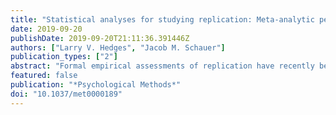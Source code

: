 ```yaml
---
title: "Statistical analyses for studying replication: Meta-analytic perspectives"
date: 2019-09-20
publishDate: 2019-09-20T21:11:36.391446Z
authors: ["Larry V. Hedges", "Jacob M. Schauer"]
publication_types: ["2"]
abstract: "Formal empirical assessments of replication have recently become more prominent in several areas of science, including psychology. These assessments have used different statistical approaches to determine if a finding has been replicated. The purpose of this article is to provide several alternative conceptual frameworks that lead to different statistical analyses to test hypotheses about replication. All of these analyses are based on statistical methods used in meta-analysis. The differences among the methods described involve whether the burden of proof is placed on replication or nonreplication, whether replication is exact or allows for a small amount of *negligible heterogeneity*, and whether the studies observed are assumed to be fixed (constituting the entire body of relevant evidence) or are a sample from a universe of possibly relevant studies. The statistical power of each of these tests is computed and shown to be low in many cases, raising issues of the interpretability of tests for replication."
featured: false
publication: "*Psychological Methods*"
doi: "10.1037/met0000189"
---
```


